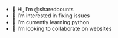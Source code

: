 - 👋 Hi, I’m @sharedcounts
- 👀 I’m interested in fixing issues
- 🌱 I’m currently learning python
- 💞️ I’m looking to collaborate on websites

<!---
sharedcounts/sharedcounts is a ✨ special ✨ repository because its `README.md` (this file) appears on your GitHub profile.
You can click the Preview link to take a look at your changes.
--->
